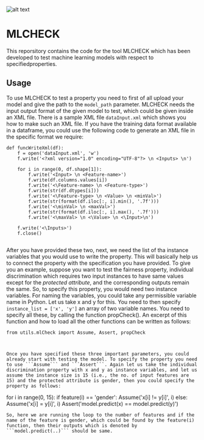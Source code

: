 ![alt text](https://github.com/arnabsharma91/MLCHECKV2/blob/main/MLCHECK-logo.JPG)

# MLCHECK

This reporsitory contains the code for the tool MLCHECK which has been developed to test machine learning models with respect to specifiedproperties. 

## Usage
To use MLCHECK to test a property you need to first of all upload your model and give the path to the ```model_path``` parameter. MLCHECK needs the input output format of the given model to test, which could be given inside an XML file. There is a sample XML file ```dataInput.xml``` which shows you how to make such an XML file. If you have the training data format available in a dataframe, you could use the following code to generate an XML file in the specific format we require:

```
def funcWriteXml(df):
    f = open('dataInput.xml', 'w')
    f.write('<?xml version="1.0" encoding="UTF-8"?> \n <Inputs> \n')

    for i in range(0, df.shape[1]):
        f.write('<Input> \n <Feature-name>')
        f.write(df.columns.values[i])
        f.write('<\Feature-name> \n <Feature-type>')
        f.write(str(df.dtypes[i]))
        f.write('<\Feature-type> \n <Value> \n <minVal>')
        f.write(str(format(df.iloc[:, i].min(), '.7f')))
        f.write('<\minVal> \n <maxVal>')
        f.write(str(format(df.iloc[:, i].max(), '.7f')))
        f.write('<\maxVal> \n <\Value> \n <\Input>\n')

    f.write('<\Inputs>')
    f.close()
    
```

After you have provided these two, next, we need the list of tha instance variables that you would use to write the property. This will basically help us to connect the property with the specification you have provided. To give you an example, suppose you want to test the fairness property, individual discrimination which requires two input instances to have same values except for the *protected attribute*, and the corresponding outputs remain the same. So, to specify this property, you would need two instance variables. For naming the variables, you could take any permissible variable name in Python. Let us take x and y for this. You need to then specify ```instance_list = ['x', 'y']``` an array of two variable names. You need to specify all these, by calling the function propCheck(). An excerpt of this function and how to load all the other functions can be written as follows:

```
from utils.mlCheck import Assume, Assert, propCheck



Once you have specified these three important parameters, you could already start with testing the model. To specify the property you need to use ```Assume``` and ```Assert```. Again let us take the individual discrimination property with x and y as instance variables, and let us assume the instance size is 15 (i.e., the no. of input features are 15) and the protected attribute is gender, then you could specify the property as follows:

```
for i in range(0, 15):
        if feature(i) == 'gender':
            Assume('x[i] != y[i]', i)
        else:
            Assume('x[i] = y[i]', i)
Assert('model.predict(x) == model.predict(y)')
```
So, here we are running the loop to the number of features and if the name of the feature is gender, which could be found by the feature(i) function, then their outputs which is denoted by ```model.predict(..)``` should be same.    

